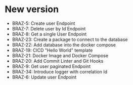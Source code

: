# New version
* BRAZ-5: Create user Endpoint
* BRAZ-7: Delete user by Id Endpoint
* BRAZ-8: Get a single User Endpoint
* BRAZ-23: Create a package to connect to the database
* BRAZ-22: Add database into the docker compose
* BRAZ-19: CICD "Hello World" template
* BRAZ-21: Docker Image and Docker Compose
* BRAZ-20: Add Commit Linter and Git Hooks
* BRAZ-9: Get user paginated Endpoint
* BRAZ-34: Introduce logger with correlation Id
* BRAZ-6: Update user Endpoint
